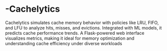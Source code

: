 # -Cachelytics
 Cachelytics simulates cache memory behavior with policies like LRU, FIFO, and LFU to analyze hits, misses, and evictions. Integrated with ML models, it predicts cache performance trends. A Flask-powered web interface visualizes metrics, making it ideal for memory optimization and understanding cache efficiency under diverse workloads
